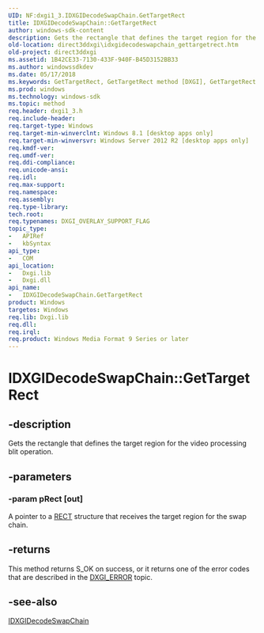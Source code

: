 ```yaml
---
UID: NF:dxgi1_3.IDXGIDecodeSwapChain.GetTargetRect
title: IDXGIDecodeSwapChain::GetTargetRect
author: windows-sdk-content
description: Gets the rectangle that defines the target region for the video processing blit operation.
old-location: direct3ddxgi\idxgidecodeswapchain_gettargetrect.htm
old-project: direct3ddxgi
ms.assetid: 1B42CE33-7130-433F-940F-B45D3152BB33
ms.author: windowssdkdev
ms.date: 05/17/2018
ms.keywords: GetTargetRect, GetTargetRect method [DXGI], GetTargetRect method [DXGI],IDXGIDecodeSwapChain interface, IDXGIDecodeSwapChain interface [DXGI],GetTargetRect method, IDXGIDecodeSwapChain.GetTargetRect, IDXGIDecodeSwapChain::GetTargetRect, direct3ddxgi.idxgidecodeswapchain_gettargetrect, dxgi1_3/IDXGIDecodeSwapChain::GetTargetRect
ms.prod: windows
ms.technology: windows-sdk
ms.topic: method
req.header: dxgi1_3.h
req.include-header: 
req.target-type: Windows
req.target-min-winverclnt: Windows 8.1 [desktop apps only]
req.target-min-winversvr: Windows Server 2012 R2 [desktop apps only]
req.kmdf-ver: 
req.umdf-ver: 
req.ddi-compliance: 
req.unicode-ansi: 
req.idl: 
req.max-support: 
req.namespace: 
req.assembly: 
req.type-library: 
tech.root: 
req.typenames: DXGI_OVERLAY_SUPPORT_FLAG
topic_type:
-	APIRef
-	kbSyntax
api_type:
-	COM
api_location:
-	Dxgi.lib
-	Dxgi.dll
api_name:
-	IDXGIDecodeSwapChain.GetTargetRect
product: Windows
targetos: Windows
req.lib: Dxgi.lib
req.dll: 
req.irql: 
req.product: Windows Media Format 9 Series or later
---
```


# IDXGIDecodeSwapChain::GetTargetRect


## -description


Gets the rectangle that defines the target region for the video processing blit operation.


## -parameters




### -param pRect [out]

A pointer to a <a href="https://msdn.microsoft.com/library/windows/hardware/ff569234">RECT</a> structure 
        that receives the target region for the swap chain.


## -returns



This method returns S_OK on success, or it returns one of the error codes that are described in the <a href="https://msdn.microsoft.com/9aa7dd65-6bf9-4731-8085-a9eab4224cdd">DXGI_ERROR</a> topic.




## -see-also




<a href="https://msdn.microsoft.com/814EDDA6-EFEA-4281-BE06-9FF8822B4927">IDXGIDecodeSwapChain</a>
 

 

